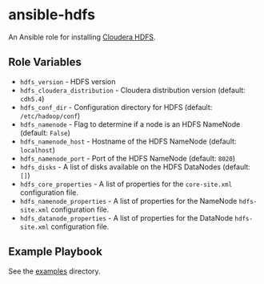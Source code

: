 # ansible-hdfs

An Ansible role for installing [Cloudera HDFS](http://www.cloudera.com/content/cloudera/en/products-and-services/cdh.html).

## Role Variables

- `hdfs_version` - HDFS version
- `hdfs_cloudera_distribution` - Cloudera distribution version (default: `cdh5.4`)
- `hdfs_conf_dir` - Configuration directory for HDFS (default: `/etc/hadoop/conf`)
- `hdfs_namenode` - Flag to determine if a node is an HDFS NameNode (default: `False`)
- `hdfs_namenode_host` - Hostname of the HDFS NameNode (default: `localhost`)
- `hdfs_namenode_port` - Port of the HDFS NameNode (default: `8020`)
- `hdfs_disks` - A list of disks available on the HDFS DataNodes (default: `[]`)
- `hdfs_core_properties` - A list of properties for the `core-site.xml` configuration file.
- `hdfs_namenode_properties` - A list of properties for the NameNode `hdfs-site.xml` configuration file.
- `hdfs_datanode_properties` - A list of properties for the DataNode `hdfs-site.xml` configuration file.

## Example Playbook

See the [examples](./examples/) directory.
